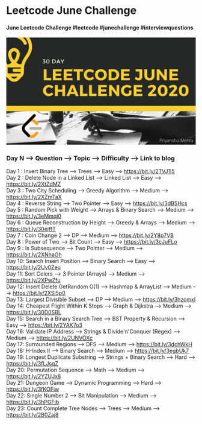 # Leetcode June Challenge
#### June Leetcode Challenge #leetcode #junechallenge #interviewquestions

![](img.png)

### Day N --> Question --> Topic --> Difficulty --> Link to blog
Day 1 : Invert Binary Tree --> Trees --> Easy --> https://bit.ly/2TVJ1l5 <br/>
Day 2 : Delete Node in a Linked List --> Linked List --> Easy --> https://bit.ly/2XtZdMZ <br/>
Day 3 : Two City Scheduling --> Greedy Algorithm --> Medium --> https://bit.ly/2XZmTaX <br/>
Day 4 : Reverse String --> Two Pointer --> Easy --> https://bit.ly/3dBSHcs <br/>
Day 5 : Random Pick with Weight --> Arrays & Binary Search --> Medium --> https://bit.ly/3eMmqj0 <br/>
Day 6 : Queue Reconstruction by Height --> Greedy & Arrays --> Medium --> https://bit.ly/30ejffT <br/>
Day 7 : Coin Change 2 --> DP --> Medium --> https://bit.ly/2Y8p7VB <br/>
Day 8 : Power of Two --> Bit Count --> Easy --> https://bit.ly/3cJuFLo <br/>
Day 9 : Is Subsequence --> Two Pointer --> Medium --> https://bit.ly/2XNhaGh <br/> 
Day 10: Search Insert Position --> Binary Search --> Easy --> https://bit.ly/2Uv0Zeu <br/>
Day 11: Sort Colors --> 3 Pointer (Arrays) --> Medium --> https://bit.ly/2XPwZfu <br/>
Day 12: Insert Delete GetRandom O(1) --> Hashmap & ArrayList --> Medium --> https://bit.ly/2XSi5p0 <br/>
Day 13: Largest Divisible Subset --> DP --> Medium --> https://bit.ly/3hzomxI <br/>
Day 14: Cheapest Flight Within K Stops --> Graph & Dijkstra --> Medium --> https://bit.ly/30D0SBL <br/>
Day 15: Search in a Binary Search Tree --> BST Property & Recursion --> Easy --> https://bit.ly/2YAK7o3 <br/>
Day 16: Validate IP Address --> Strings & Divide'n'Conquer (Regex) --> Medium --> https://bit.ly/2UNVOXc <br/>
Day 17: Surrounded Regions --> DFS --> Medium --> https://bit.ly/3dchWkH <br/>
Day 18: H-Index II --> Binary Search --> Medium --> https://bit.ly/3egbUk7<br/>
Day 19: Longest Duplicate Substring --> Strings + Binary Search --> Hard --> https://bit.ly/3fLJsqZ <br/>
Day 20: Permutation Sequence --> Math --> Medium --> https://bit.ly/2YZUJx8<br/>
Day 21: Dungeon Game --> Dynamic Programming --> Hard --> https://bit.ly/3fKOFiw <br/>
Day 22: Single Number 2 --> Bit Manipulation --> Medium --> https://bit.ly/3hPGFib <br/>
Day 23: Count Complete Tree Nodes --> Trees --> Medium --> https://bit.ly/2B0Zaj8 <br/>
